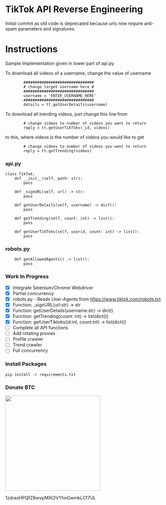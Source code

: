 # TikTok API Reverse Engineering
Initial commit as old code is deprecated because urls now require anti-spam parameters and signatures.

# Instructions
Sample Implementation given in lower part of api.py

To download all videos of a username, change the value of username
```
        ###############################
        # change target username here #
        ###############################
        username = 'ENTER_USERNAME_HERE'
        ###############################
        details = tt.getUserDetails(username)
```

To download all trending videos, just change this line from
```
        # change videos to number of videos you want to return
        reply = tt.getUserTikToks(_id, videos)
```

to this, where videos is the number of videos you would like to get
```
        # change videos to number of videos you want to return
        reply = tt.getTrending(videos)
```

### api.py
```
class TikTok:
    def __init__(self, path: str):
        pass
        
    def _signURL(self, url) -> str:
        pass
        
    def getUserDetails(self, username) -> dict():
        pass
    
    def getTrending(self, count: int) -> list(): 
        pass
        
    def getUserTikToks(self, userid, count: int) -> list():
        pass
```

### robots.py
```
    def getAllowedAgents() -> list():
        pass
```

### Work In Progress
- [x] Integrate Selenium/Chrome Webdriver
- [x] Partial concurrency
- [x] robots.py - Reads User-Agents from https://www.tiktok.com/robots.txt
- [x] Function: _signURL(url:str) -> str
- [x] Function: getUserDetails(username:str) -> dict()
- [x] Function: getTrending(count: int) -> list(dict())
- [x] Function: getUserTiktoks(id:int, count:int) -> list(dict())
- [ ] Complete all API functions
- [ ] Add rotating proxies
- [ ] Profile crawler
- [ ] Trend crawler
- [ ] Full concurrency

### Install Packages
```
pip install -r requirements.txt
```

### Donate BTC

<p align="left">
<img width="300" height="300" src="https://i.imgur.com/PhC1zJG.png">
</p>
1zdraxHPQfZ8wvpMXt2VYhnGwmkLCf7UL
